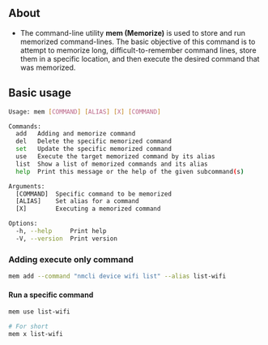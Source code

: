 ## About

- The command-line utility __mem (Memorize)__ is used to store and run memorized command-lines. The basic objective of this command is to attempt to memorize long, difficult-to-remember command lines, store them in a specific location, and then execute the desired command that was memorized.

## Basic usage

```bash
Usage: mem [COMMAND] [ALIAS] [X] [COMMAND]

Commands:
  add   Adding and memorize command
  del   Delete the specific memorized command
  set   Update the specific memorized command
  use   Execute the target memorized command by its alias
  list  Show a list of memorized commands and its alias
  help  Print this message or the help of the given subcommand(s)

Arguments:
  [COMMAND]  Specific command to be memorized
  [ALIAS]    Set alias for a command
  [X]        Executing a memorized command

Options:
  -h, --help     Print help
  -V, --version  Print version
```

### Adding execute only command

```bash
mem add --command "nmcli device wifi list" --alias list-wifi

```

#### Run a specific command

```bash
mem use list-wifi

# For short
mem x list-wifi

```

